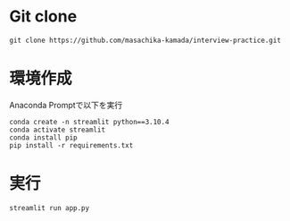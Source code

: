 # Git clone

```
git clone https://github.com/masachika-kamada/interview-practice.git
```

# 環境作成

Anaconda Promptで以下を実行

```
conda create -n streamlit python==3.10.4
conda activate streamlit
conda install pip
pip install -r requirements.txt
```

# 実行

```
streamlit run app.py
```
